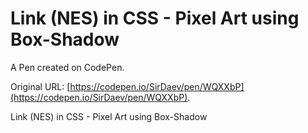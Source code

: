 # Link (NES) in CSS - Pixel Art using Box-Shadow

A Pen created on CodePen.

Original URL: [https://codepen.io/SirDaev/pen/WQXXbP](https://codepen.io/SirDaev/pen/WQXXbP).

Link (NES) in CSS - Pixel Art using Box-Shadow